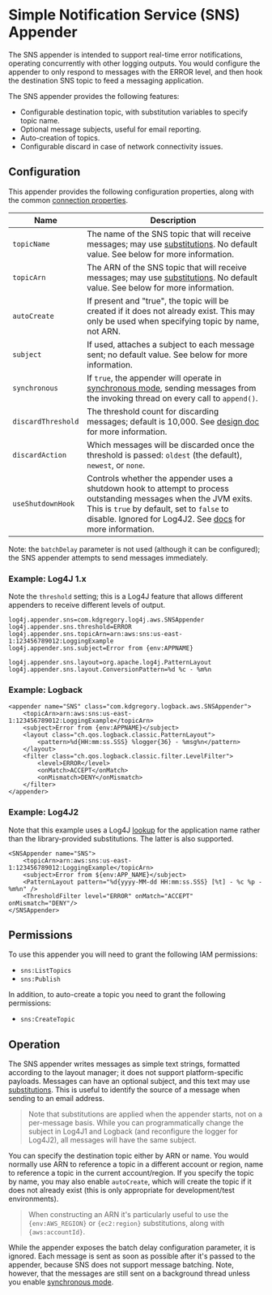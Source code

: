 # Simple Notification Service (SNS) Appender

The SNS appender is intended to support real-time error notifications, operating concurrently
with other logging outputs. You would configure the appender to only respond to messages with
the ERROR level, and then hook the destination SNS topic to feed a messaging application.

The SNS appender provides the following features:

* Configurable destination topic, with substitution variables to specify topic name.
* Optional message subjects, useful for email reporting.
* Auto-creation of topics.
* Configurable discard in case of network connectivity issues.


## Configuration

This appender provides the following configuration properties, along with the common [connection properties](client.md#configuration-properties).

Name                | Description
--------------------|----------------------------------------------------------------
`topicName`         | The name of the SNS topic that will receive messages; may use [substitutions](substitutions.md). No default value. See below for more information.
`topicArn`          | The ARN of the SNS topic that will receive messages; may use [substitutions](substitutions.md). No default value. See below for more information.
`autoCreate`        | If present and "true", the topic will be created if it does not already exist. This may only be used when specifying topic by name, not ARN.
`subject`           | If used, attaches a subject to each message sent; no default value. See below for more information.
`synchronous`       | If `true`, the appender will operate in [synchronous mode](design.md#synchronous-mode), sending messages from the invoking thread on every call to `append()`.
`discardThreshold`  | The threshold count for discarding messages; default is 10,000. See [design doc](design.md#message-discard) for more information.
`discardAction`     | Which messages will be discarded once the threshold is passed: `oldest` (the default), `newest`, or `none`.
`useShutdownHook`   | Controls whether the appender uses a shutdown hook to attempt to process outstanding messages when the JVM exits. This is `true` by default, set to `false` to disable. Ignored for Log4J2. See [docs](design.md#shutdown-hooks) for more information.

Note: the `batchDelay` parameter is not used (although it can be configured); the SNS appender attempts to send messages immediately.


### Example: Log4J 1.x

Note the `threshold` setting; this is a Log4J feature that allows different appenders to receive different levels of output.

```
log4j.appender.sns=com.kdgregory.log4j.aws.SNSAppender
log4j.appender.sns.threshold=ERROR
log4j.appender.sns.topicArn=arn:aws:sns:us-east-1:123456789012:LoggingExample
log4j.appender.sns.subject=Error from {env:APPNAME}

log4j.appender.sns.layout=org.apache.log4j.PatternLayout
log4j.appender.sns.layout.ConversionPattern=%d %c - %m%n
```


### Example: Logback

```
<appender name="SNS" class="com.kdgregory.logback.aws.SNSAppender">
    <topicArn>arn:aws:sns:us-east-1:123456789012:LoggingExample</topicArn>
    <subject>Error from {env:APPNAME}</subject>
    <layout class="ch.qos.logback.classic.PatternLayout">
        <pattern>%d{HH:mm:ss.SSS} %logger{36} - %msg%n</pattern>
    </layout>
    <filter class="ch.qos.logback.classic.filter.LevelFilter">
        <level>ERROR</level>
        <onMatch>ACCEPT</onMatch>
        <onMismatch>DENY</onMismatch>
    </filter>
</appender>
```


### Example: Log4J2

Note that this example uses a Log4J [lookup](https://logging.apache.org/log4j/2.x/manual/lookups.html#EnvironmentLookup)
for the application name rather than the library-provided substitutions. The
latter is also supported.

```
<SNSAppender name="SNS">
    <topicArn>arn:aws:sns:us-east-1:123456789012:LoggingExample</topicArn>
    <subject>Error from ${env:APP_NAME}</subject>
    <PatternLayout pattern="%d{yyyy-MM-dd HH:mm:ss.SSS} [%t] - %c %p - %m%n" />
    <ThresholdFilter level="ERROR" onMatch="ACCEPT" onMismatch="DENY"/>
</SNSAppender>
```


## Permissions

To use this appender you will need to grant the following IAM permissions:

* `sns:ListTopics`
* `sns:Publish`

In addition, to auto-create a topic you need to grant the following permissions:

* `sns:CreateTopic`


## Operation

The SNS appender writes messages as simple text strings, formatted according to the layout manager;
it does not support platform-specific payloads. Messages can have an optional subject, and this text
may use [substitutions](substitutions.md). This is useful to identify the source of a message when
sending to an email address.

> Note that substitutions are applied when the appender starts, not on a per-message basis. While
  you can programmatically change the subject in Log4J1 and Logback (and reconfigure the logger
  for Log4J2), all messages will have the same subject.

You can specify the destination topic either by ARN or name. You would normally use ARN to reference
a topic in a different account or region, name to reference a topic in the current account/region. If
you specify the topic by name, you may also enable `autoCreate`, which will create the topic if it
does not already exist (this is only appropriate for development/test environments).

> When constructing an ARN it's particularly useful to use the `{env:AWS_REGION}` or `{ec2:region}`
  substitutions, along with `{aws:accountId}`.

While the appender exposes the batch delay configuration parameter, it is ignored. Each message is
sent as soon as possible after it's passed to the appender, because SNS does not support message batching.
Note, however, that the messages are still sent on a background thread unless you enable
[synchronous mode](docs/design.md#synchronous-mode).
